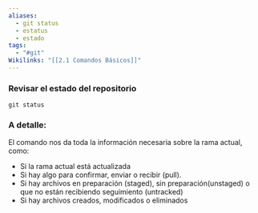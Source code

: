 ```yaml
---
aliases:
  - git status
  - estatus
  - estado
tags:
  - "#git"
Wikilinks: "[[2.1 Comandos Básicos]]"
---
```

### Revisar el estado del repositorio
~~~
git status
~~~
### A detalle:
El comando nos da toda la información necesaria sobre la rama actual, como:
- Si la rama actual está actualizada
- Si hay algo para confirmar, enviar o recibir (pull).
- Si hay archivos en preparación (staged), sin preparación(unstaged) o que no están recibiendo seguimiento (untracked)
- Si hay archivos creados, modificados o eliminados